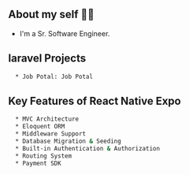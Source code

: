 ## About my self 👨‍💻

* I'm a Sr. Software Engineer.

## laravel  Projects

```bash
  * Job Potal: Job Potal
```
## Key Features of React Native Expo
```bash
  * MVC Architecture
  * Eloquent ORM
  * Middleware Support
  * Database Migration & Seeding
  * Built-in Authentication & Authorization
  * Routing System
  * Payment SDK
```



